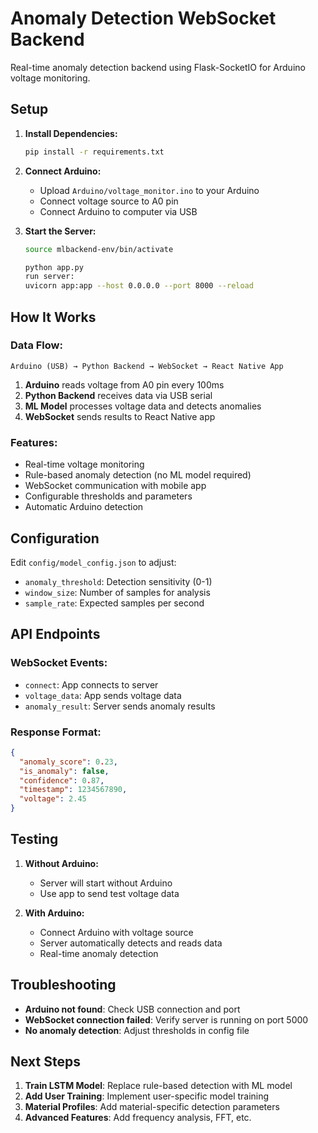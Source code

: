 # Anomaly Detection WebSocket Backend

Real-time anomaly detection backend using Flask-SocketIO for Arduino voltage monitoring.

## Setup

1. **Install Dependencies:**

   ```bash
   pip install -r requirements.txt
   ```

2. **Connect Arduino:**

   - Upload `Arduino/voltage_monitor.ino` to your Arduino
   - Connect voltage source to A0 pin
   - Connect Arduino to computer via USB

3. **Start the Server:**

   ```bash
   source mlbackend-env/bin/activate

   python app.py
   run server:
   uvicorn app:app --host 0.0.0.0 --port 8000 --reload


   ```

## How It Works

### Data Flow:

```
Arduino (USB) → Python Backend → WebSocket → React Native App
```

1. **Arduino** reads voltage from A0 pin every 100ms
2. **Python Backend** receives data via USB serial
3. **ML Model** processes voltage data and detects anomalies
4. **WebSocket** sends results to React Native app

### Features:

- Real-time voltage monitoring
- Rule-based anomaly detection (no ML model required)
- WebSocket communication with mobile app
- Configurable thresholds and parameters
- Automatic Arduino detection

## Configuration

Edit `config/model_config.json` to adjust:

- `anomaly_threshold`: Detection sensitivity (0-1)
- `window_size`: Number of samples for analysis
- `sample_rate`: Expected samples per second

## API Endpoints

### WebSocket Events:

- `connect`: App connects to server
- `voltage_data`: App sends voltage data
- `anomaly_result`: Server sends anomaly results

### Response Format:

```json
{
  "anomaly_score": 0.23,
  "is_anomaly": false,
  "confidence": 0.87,
  "timestamp": 1234567890,
  "voltage": 2.45
}
```

## Testing

1. **Without Arduino:**

   - Server will start without Arduino
   - Use app to send test voltage data

2. **With Arduino:**
   - Connect Arduino with voltage source
   - Server automatically detects and reads data
   - Real-time anomaly detection

## Troubleshooting

- **Arduino not found**: Check USB connection and port
- **WebSocket connection failed**: Verify server is running on port 5000
- **No anomaly detection**: Adjust thresholds in config file

## Next Steps

1. **Train LSTM Model**: Replace rule-based detection with ML model
2. **Add User Training**: Implement user-specific model training
3. **Material Profiles**: Add material-specific detection parameters
4. **Advanced Features**: Add frequency analysis, FFT, etc.
